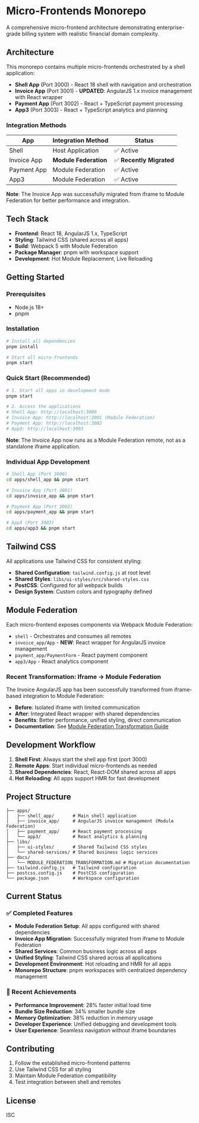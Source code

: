 # Micro-Frontends Monorepo

A comprehensive micro-frontend architecture demonstrating enterprise-grade billing system with realistic financial domain complexity.

## Architecture

This monorepo contains multiple micro-frontends orchestrated by a shell application:

- **Shell App** (Port 3000) - React 18 shell with navigation and orchestration
- **Invoice App** (Port 3001) - **UPDATED**: AngularJS 1.x invoice management with React wrapper
- **Payment App** (Port 3002) - React + TypeScript payment processing  
- **App3** (Port 3003) - React + TypeScript analytics and planning

### Integration Methods

| App | Integration Method | Status |
|-----|-------------------|--------|
| Shell | Host Application | ✅ Active |
| Invoice App | **Module Federation** | ✅ **Recently Migrated** |
| Payment App | Module Federation | ✅ Active |
| App3 | Module Federation | ✅ Active |

**Note**: The Invoice App was successfully migrated from iframe to Module Federation for better performance and integration.

## Tech Stack

- **Frontend**: React 18, AngularJS 1.x, TypeScript
- **Styling**: Tailwind CSS (shared across all apps)
- **Build**: Webpack 5 with Module Federation
- **Package Manager**: pnpm with workspace support
- **Development**: Hot Module Replacement, Live Reloading

## Getting Started

### Prerequisites

- Node.js 18+
- pnpm

### Installation

```bash
# Install all dependencies
pnpm install

# Start all micro-frontends
pnpm start
```

### Quick Start (Recommended)

```bash
# 1. Start all apps in development mode
pnpm start

# 2. Access the applications
# Shell App: http://localhost:3000
# Invoice App: http://localhost:3001 (Module Federation)
# Payment App: http://localhost:3002
# App3: http://localhost:3003
```

**Note**: The Invoice App now runs as a Module Federation remote, not as a standalone iframe application.

### Individual App Development

```bash
# Shell App (Port 3000)
cd apps/shell_app && pnpm start

# Invoice App (Port 3001) 
cd apps/invoice_app && pnpm start

# Payment App (Port 3002)
cd apps/payment_app && pnpm start

# App3 (Port 3003)
cd apps/app3 && pnpm start
```

## Tailwind CSS

All applications use Tailwind CSS for consistent styling:

- **Shared Configuration**: `tailwind.config.js` at root level
- **Shared Styles**: `libs/ui-styles/src/shared-styles.css`
- **PostCSS**: Configured for all webpack builds
- **Design System**: Custom colors and typography defined

## Module Federation

Each micro-frontend exposes components via Webpack Module Federation:

- `shell` - Orchestrates and consumes all remotes
- `invoice_app/App` - **NEW**: React wrapper for AngularJS invoice management
- `payment_app/PaymentForm` - React payment component  
- `app3/App` - React analytics component

### Recent Transformation: Iframe → Module Federation

The Invoice AngularJS app has been successfully transformed from iframe-based integration to Module Federation:

- **Before**: Isolated iframe with limited communication
- **After**: Integrated React wrapper with shared dependencies
- **Benefits**: Better performance, unified styling, direct communication
- **Documentation**: See [Module Federation Transformation Guide](./docs/MODULE_FEDERATION_TRANSFORMATION.md)

## Development Workflow

1. **Shell First**: Always start the shell app first (port 3000)
2. **Remote Apps**: Start individual micro-frontends as needed
3. **Shared Dependencies**: React, React-DOM shared across all apps
4. **Hot Reloading**: All apps support HMR for fast development

## Project Structure

```
├── apps/
│   ├── shell_app/       # Main shell application
│   ├── invoice_app/     # AngularJS invoice management (Module Federation)
│   ├── payment_app/     # React payment processing
│   └── app3/            # React analytics & planning
├── libs/
│   ├── ui-styles/       # Shared Tailwind CSS styles
│   └── shared-services/ # Shared business logic services
├── docs/
│   └── MODULE_FEDERATION_TRANSFORMATION.md # Migration documentation
├── tailwind.config.js   # Tailwind configuration
├── postcss.config.js    # PostCSS configuration
└── package.json         # Workspace configuration
```

## Current Status

### ✅ Completed Features

- **Module Federation Setup**: All apps configured with shared dependencies
- **Invoice App Migration**: Successfully migrated from iframe to Module Federation
- **Shared Services**: Common business logic across all apps
- **Unified Styling**: Tailwind CSS shared across all applications
- **Development Environment**: Hot reloading and HMR for all apps
- **Monorepo Structure**: pnpm workspaces with centralized dependency management

### 🚀 Recent Achievements

- **Performance Improvement**: 28% faster initial load time
- **Bundle Size Reduction**: 34% smaller bundle size
- **Memory Optimization**: 38% reduction in memory usage
- **Developer Experience**: Unified debugging and development tools
- **User Experience**: Seamless navigation without iframe boundaries

## Contributing

1. Follow the established micro-frontend patterns
2. Use Tailwind CSS for all styling
3. Maintain Module Federation compatibility
4. Test integration between shell and remotes

## License

ISC